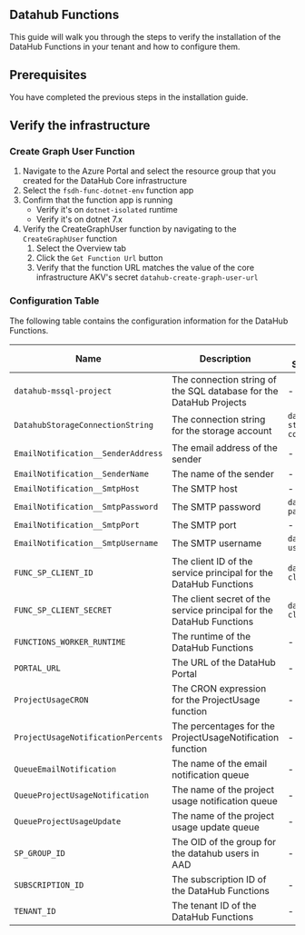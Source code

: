 ## Datahub Functions

This guide will walk you through the steps to verify the installation of the DataHub Functions in your tenant and how to configure them.

## Prerequisites

You have completed the previous steps in the installation guide.

## Verify the infrastructure

### Create Graph User Function

1. Navigate to the Azure Portal and select the resource group that you created for the DataHub Core infrastructure
1. Select the `fsdh-func-dotnet-env` function app
1. Confirm that the function app is running
   - Verify it's on `dotnet-isolated` runtime
   - Verify it's on dotnet 7.x
1. Verify the CreateGraphUser function by navigating to the `CreateGraphUser` function
   1. Select the Overview tab
   1. Click the `Get Function Url` button
   1. Verify that the function URL matches the value of the core infrastructure AKV's secret `datahub-create-graph-user-url`

### Configuration Table

The following table contains the configuration information for the DataHub Functions.

| Name                               | Description                                                          | Keyvault Secret Name             | Value Example                          |
| ---------------------------------- | -------------------------------------------------------------------- | -------------------------------- | -------------------------------------- |
| `datahub-mssql-project`            | The connection string of the SQL database for the DataHub Projects   | -                                | `Server=tcp:...`                       |
| `DatahubStorageConnectionString`   | The connection string for the storage account                        | `datahub-storage-queue-conn-str` | `DefaultEndpointsProtocol=https...`    |
| `EmailNotification__SenderAddress` | The email address of the sender                                      | -                                | -                                      |
| `EmailNotification__SenderName`    | The name of the sender                                               | -                                | -                                      |
| `EmailNotification__SmtpHost`      | The SMTP host                                                        | -                                | -                                      |
| `EmailNotification__SmtpPassword`  | The SMTP password                                                    | `datahub-smtp-password`          | -                                      |
| `EmailNotification__SmtpPort`      | The SMTP port                                                        | -                                | -                                      |
| `EmailNotification__SmtpUsername`  | The SMTP username                                                    | `datahub-smtp-username`          | -                                      |
| `FUNC_SP_CLIENT_ID`                | The client ID of the service principal for the DataHub Functions     | `datahubportal-client-id`        | -                                      |
| `FUNC_SP_CLIENT_SECRET`            | The client secret of the service principal for the DataHub Functions | `datahubportal-client-secret`    | -                                      |
| `FUNCTIONS_WORKER_RUNTIME`         | The runtime of the DataHub Functions                                 | -                                | `dotnet-isolated`                      |
| `PORTAL_URL`                       | The URL of the DataHub Portal                                        | -                                | -                                      |
| `ProjectUsageCRON`                 | The CRON expression for the ProjectUsage function                    | -                                | `0 0 2 * * *`                          |
| `ProjectUsageNotificationPercents` | The percentages for the ProjectUsageNotification function            | -                                | `25,50,80,100`                         |
| `QueueEmailNotification`           | The name of the email notification queue                             | -                                | `email-notification`                   |
| `QueueProjectUsageNotification`    | The name of the project usage notification queue                     | -                                | `project-usage-notification`           |
| `QueueProjectUsageUpdate`          | The name of the project usage update queue                           | -                                | `project-usage-update`                 |
| `SP_GROUP_ID`                      | The OID of the group for the datahub users in AAD                    | -                                | `00000000-0000-0000-0000-000000000000` |
| `SUBSCRIPTION_ID`                  | The subscription ID of the DataHub Functions                         | -                                | `00000000-0000-0000-0000-000000000000` |
| `TENANT_ID`                        | The tenant ID of the DataHub Functions                               | -                                | `00000000-0000-0000-0000-000000000000` |
